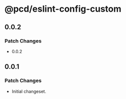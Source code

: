 # @pcd/eslint-config-custom

## 0.0.2

### Patch Changes

- 0.0.2

## 0.0.1

### Patch Changes

- Initial changeset.
